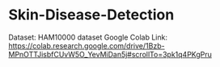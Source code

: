 # Skin-Disease-Detection
Dataset: HAM10000 dataset
Google Colab Link: https://colab.research.google.com/drive/1Bzb-MPnOTTJisbfCUvW5O_YevMiDan5j#scrollTo=3pk1q4PKgPru
